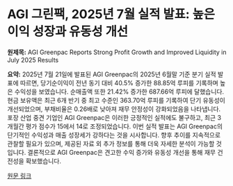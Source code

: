 # AGI 그린팩, 2025년 7월 실적 발표: 높은 이익 성장과 유동성 개선

**원제목:** AGI Greenpac Reports Strong Profit Growth and Improved Liquidity in July 2025 Results

**요약:** 2025년 7월 21일에 발표된 AGI Greenpac의 2025년 6월말 기준 분기 실적 발표에 따르면, 당기순이익이 전년 동기 대비 40.5% 증가한 88.85억 루피를 기록하며 높은 수익성을 보였습니다.  순매출액 또한 21.42% 증가한 687.66억 루피에 달했습니다.  현금 보유액은 최근 6개 반기 중 최고 수준인 363.70억 루피를 기록하여 단기 유동성이 개선되었으며, 부채비율은 0.26배로 낮아져 재무 안정성이 강화되었음을 나타냅니다.  포장 산업 중견 기업인 AGI Greenpac은 이러한 긍정적인 실적에도 불구하고, 최근 3개월간 평가 점수가 15에서 14로 조정되었습니다.  이번 실적 발표는 AGI Greenpac의 단기적인 수익성과 매출 성장세가 강하다는 것을 시사합니다.  향후 추이를 지속적으로 관찰할 필요가 있으며, 제공된 자료 외 추가 정보를 통해 더욱 자세한 분석이 가능할 것입니다.  결론적으로 AGI Greenpac은 견고한 수익 증가와 유동성 개선을 통해 재무 건전성을 확보했습니다.

[원문 링크](https://www.marketsmojo.com/news/result-analysis/agi-greenpac-reports-rs-8885-crore-pat-with-405-year-on-year-growth-in-july-2025-3283285)
